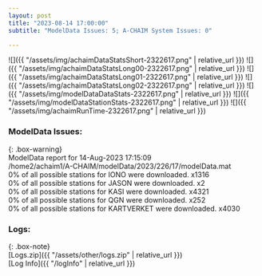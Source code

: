 ```yaml
---
layout: post
title: "2023-08-14 17:00:00"
subtitle: "ModelData Issues: 5; A-CHAIM System Issues: 0"

---
```


![]({{ "/assets/img/achaimDataStatsShort-2322617.png" | relative_url }})
![]({{ "/assets/img/achaimDataStatsLong00-2322617.png" | relative_url }})
![]({{ "/assets/img/achaimDataStatsLong01-2322617.png" | relative_url }})
![]({{ "/assets/img/achaimDataStatsLong02-2322617.png" | relative_url }})
![]({{ "/assets/img/modelDataDataStats-2322617.png" | relative_url }})
![]({{ "/assets/img/modelDataStationStats-2322617.png" | relative_url }})
![]({{ "/assets/img/achaimRunTime-2322617.png" | relative_url }})


### ModelData Issues:  
  
{: .box-warning}  
 ModelData report for 14-Aug-2023 17:15:09   
 /home2/achaim1/A-CHAIM/modelData/2023/226/17/modelData.mat   
 0% of all possible stations for IONO were downloaded. x1316   
 0% of all possible stations for JASON were downloaded. x2   
 0% of all possible stations for KASI were downloaded. x4321   
 0% of all possible stations for QGN were downloaded. x252   
 0% of all possible stations for KARTVERKET were downloaded. x4030   
  


### Logs:  
  
{: .box-note}  
[Logs.zip]({{ "/assets/other/logs.zip" | relative_url }})  
[Log Info]({{ "/logInfo" | relative_url }})  
